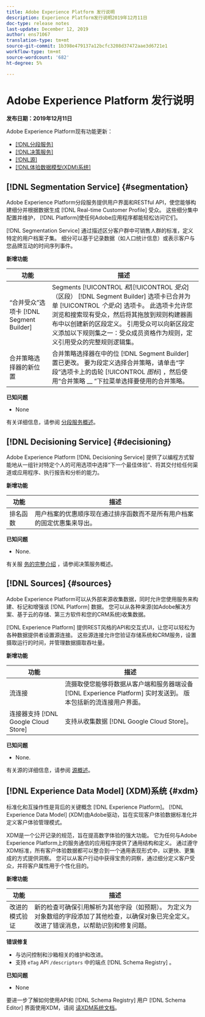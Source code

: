 ```yaml
---
title: Adobe Experience Platform 发行说明
description: Experience Platform发行说明2019年12月11日
doc-type: release notes
last-update: December 12, 2019
author: ens71067
translation-type: tm+mt
source-git-commit: 1b398e479137a12bcfc3208d37472aae3d6721e1
workflow-type: tm+mt
source-wordcount: '682'
ht-degree: 5%

---
```



# Adobe Experience Platform 发行说明

**发布日期：2019年12月11日**

Adobe Experience Platform现有功能更新：

* [[!DNL分段服务]](#segmentation)
* [[!DNL决策服务]](#decisioning)
* [[!DNL源]](#sources)
* [[!DNL体验数据模型(XDM)系统]](#xdm)

## [!DNL Segmentation Service] {#segmentation}

Adobe Experience Platform分段服务提供用户界面和RESTful API，使您能够构建细分并根据数据生成 [!DNL Real-time Customer Profile] 受众。 这些细分集中配置并维护， [!DNL Platform]使任何Adobe应用程序都能轻松访问它们。

[!DNL Segmentation Service] 通过描述区分客户群中可销售人群的标准，定义特定的用户档案子集。 细分可以基于记录数据（如人口统计信息）或表示客户与您品牌互动的时间序列事件。

**新增功能**

| 功能 | 描述 |
|--- | ---|
| “合并受众”选项卡 [!DNL Segment Builder] | Segments [!UICONTROL _和_][!UICONTROL _受众_] （区段） [!DNL Segment Builder] 选项卡已合并为单 [!UICONTROL _个受众_] 选项卡。 此选项卡允许您浏览和搜索现有受众，然后将其拖放到规则构建器画布中以创建新的区段定义。 引用受众可以向新区段定义添加以下规则集之一：受众成员资格作为规则，定义引用受众的完整规则逻辑集。 |
| 合并策略选择器的新位置 | 合并策略选择器在中的位 [!DNL Segment Builder] 置已更改。 要为段定义选择合并策略，请单击“字段”选项卡上的齿轮 [!UICONTROL _图标_] ，然后使用“合并策略 __ ”下拉菜单选择要使用的合并策略。 |

**已知问题**

* None

有关详细信息，请参阅 [分段服务概述](../../segmentation/home.md)。

## [!DNL Decisioning Service] {#decisioning}

Adobe Experience Platform [!DNL Decisioning Service] 提供了以编程方式智能地从一组针对特定个人的可用选项中选择“下一个最佳体验”、将其交付给任何渠道或应用程序、执行报告和分析的能力。

**新增功能**

| 功能 | 描述 |
| -----------| ---------- |
| 排名函数 | 用户档案的优惠顺序现在通过排序函数而不是所有用户档案的固定优惠集来导出。 |

**已知问题**

* None.

有关服 [务的完整介绍](../../decisioning-service/home.md) ，请参阅决策服务概述。

## [!DNL Sources] {#sources}

Adobe Experience Platform可以从外部来源收集数据，同时允许您使用服务来构建、标记和增强该 [!DNL Platform] 数据。 您可以从各种来源(如Adobe解决方案、基于云的存储、第三方软件和您的CRM系统)收集数据。

[!DNL Experience Platform] 提供REST风格的API和交互式UI，让您可以轻松为各种数据提供者设置源连接。 这些源连接允许您验证存储系统和CRM服务，设置摄取运行的时间，并管理数据摄取吞吐量。

**新增功能**

| 功能 | 描述 |
| ---------- | ------------ |
| 流连接 | 流摄取使您能够将数据从客户端和服务器端设备 [!DNL Experience Platform] 实时发送到。 版本包括新的流连接用户界面。 |
| 连接器支持 [!DNL Google Cloud Store] | 支持从收集数据 [!DNL Google Cloud Store]。 |

**已知问题**

* None.

有关源的详细信息，请参阅 [源概述](../../sources/home.md)。

## [!DNL Experience Data Model] (XDM)系统 {#xdm}

标准化和互操作性是背后的关键概念 [!DNL Experience Platform]。 [!DNL Experience Data Model] (XDM)由Adobe驱动，旨在实现客户体验数据标准化并定义客户体验管理模式。

XDM是一个公开记录的规范，旨在提高数字体验的强大功能。 它为任何与Adobe Experience Platform上的服务通信的应用程序提供了通用结构和定义。 通过遵守XDM标准，所有客户体验数据都可以整合到一个通用表现形式中，以更快、更集成的方式提供洞察。 您可以从客户行动中获得宝贵的洞察，通过细分定义客户受众，并将客户属性用于个性化目的。

**新增功能**

| 功能 | 描述 |
|--- | ---|
| 改进的模式验证 | 新的检查可确保引用解析为其他字段（如预期）。 为定义为对象数组的字段添加了其他检查，以确保对象已完全定义。 改进了错误消息，以帮助识别和修复问题。 |

**错误修复**

* 与访问控制和沙箱相关的维护和改进。
* 支持 `eTag` API `/descriptors` 中的端点 [!DNL Schema Registry] 。

**已知问题**

* None

要进一步了解如何使用API和 [!DNL Schema Registry] 用户 [!DNL Schema Editor] 界面使用XDM，请阅 [读XDM系统文档](../../xdm/home.md)。